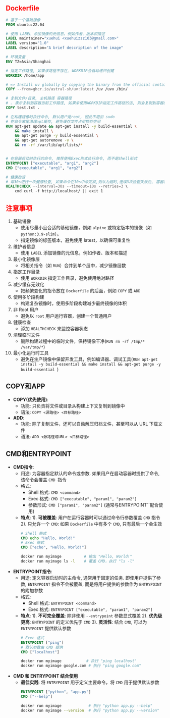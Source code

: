 ## <font color=red>Dockerfile</font>
```dockerfile
# 基于一个基础镜像
FROM ubuntu:22.04  

# 使用 LABEL 添加镜像的元信息，例如作者、版本和描述
LABEL maintainer="xuehui <xuehuizzz103@gmail.com>"
LABEL version="1.0"
LABEL description="A brief description of the image"

# 环境变量
ENV TZ=Asia/Shanghai

# 指定工作路径, 如果该路径不存在, WORKDIR会自动递归创建
WORKDIR /home/app

# => Install uv globally by copying the binary from the official container
COPY --from=ghcr.io/astral-sh/uv:latest /uv /uvx /bin/

# 复制文件/目录, 主机路径 容器路径
# . 表示复制到容器当前工作路径, 如果未使用WORKDIR指定工作路径的话, 则会复制到容器的根目录下
COPY test.txt .

# 在构建镜像时执行命令, 默认用户是root, 因此不用加 sudo
# 在命令末尾清理apt缓存, 避免缓存文件占用额外空间
RUN apt-get update && apt-get install -y build-essential \
    && make install \
    && apt-get purge -y build-essential \
    && apt-get autoremove -y \
    && rm -rf /var/lib/apt/lists/*


# 在容器启动时执行的命令, 推荐使用Exec形式执行命令, 而不是Shell形式
ENTRYPOINT ["executable", "arg1", "arg2"]
CMD ["executable", "arg1", "arg2"]

# 健康检查
# 每30s进行一次健康检查, 如果命令在10s中未完成,则认为超时,连续3次检查失败后, 容器被标记为不健康
HEALTHCHECK --interval=30s --timeout=10s --retries=3 \
    cmd curl -f http://localhost/ || exit 1
```

## <font color=red>注意事项</font>
1. 基础镜像
   - 使用尽量小且合适的基础镜像，例如 `alpine` 或特定版本的镜像（如 `python:3.9-slim`）。
   - 指定镜像的标签版本，避免使用 latest，以确保可重复性
2. 维护者信息
   - 使用 `LABEL` 添加镜像的元信息，例如作者、版本和描述
3. 最小化镜像层
   - 将相关指令（如 `RUN`）合并到单个层中，减少镜像层数
4. 指定工作目录
   - 使用 `WORKDIR` 指定工作目录，避免使用绝对路径
5. 减少缓存无效化
   - 把频繁变化的指令放在 `Dockerfile` 的后面，例如 `COPY` 或 `ADD`
6. 使用多阶段构建
   - 构建复杂镜像时，使用多阶段构建减少最终镜像的体积
7. 非 Root 用户
   - 避免以 `root` 用户运行容器，创建一个普通用户
8. 健康检查
   - 添加 `HEALTHCHECK` 来监控容器状态
9. 清理临时文件
   - 删除构建过程中的临时文件，保持镜像干净(`RUN rm -rf /tmp/* /var/tmp/*`)
10. 最小化运行时工具
    - 避免在生产镜像中保留开发工具，例如编译器、调试工具(`RUN apt-get install -y build-essential && make install && apt-get purge -y build-essential
`)

## COPY和APP
- **COPY(优先使用)**: 
    - 功能: 只负责将文件或目录从构建上下文复制到镜像中
    - 语法: `COPY <源路径> <目标路径>`
- **ADD**:
    - 功能: 除了复制文件，还可以自动解压归档文件，甚至可以从 URL 下载文件
    - 语法: `ADD <源路径或URL> <目标路径>`

## CMD和ENTRYPOINT
- **CMD指令**:
  - 用途: 为容器指定默认的命令或参数. 如果用户在启动容器时提供了命令, 该命令会覆盖 `CMD `指令
  - 格式:
    - Shell 格式: `CMD <command>`
    - Exec 格式: `CMD ["executable", "param1", "param2"]`
    - 参数形式: `CMD ["param1", "param2"]` (通常与ENTRYPOINT``配合使用)
  - **特点**:
    1). **可被覆盖**: 用户在运行容器时可以通过命令行参数覆盖 `CMD` 指令
    2). 只允许一个 `CMD`: 如果 `Dockerfile` 中有多个 `CMD`, 只有最后一个会生效
    ```dockerfile
    # Shell 格式
    CMD echo "Hello, World!"
    # Exec 格式
    CMD ["echo", "Hello, World!"]
    ```
    ```bash
    docker run myimage          # 输出 "Hello, World!"
    docker run myimage ls -l    # 覆盖 CMD，执行 "ls -l"
    ```
- **ENTRYPOINT指令**:
  - 用途: 定义容器启动时的主命令, 通常用于固定的任务. 即使用户提供了参数, `ENTRYPOINT` 指令不会被覆盖, 而是将用户提供的参数作为 `ENTRYPOINT` 的附加参数
  - 格式:
    - Shell 格式: `ENTRYPOINT <command>`
    - Exec 格式: `ENTRYPOINT ["executable", "param1", "param2"]`
  - **特点**:
    1). **不可完全覆盖**: 除非使用 `--entrypoint` 参数显式覆盖
    2). **优先级更高**: `ENTRYPOINT` 的定义优先于 `CMD`
    3). **灵活性**: 结合 `CMD`, 可以为 `ENTRYPOINT` 提供默认参数
    ```dockerfile
    # Exec 格式
    ENTRYPOINT ["ping"]
    # 默认参数由 CMD 提供
    CMD ["localhost"]
    ```
    ```bash
    docker run myimage           # 执行 "ping localhost"
    docker run myimage google.com # 执行 "ping google.com"
    ```
- **CMD 和 ENTRYPOINT 结合使用**
  - **最佳实践**: 将 `ENTRYPOINT` 用于定义主要命令，将 `CMD` 用于提供默认参数
    ```dockerfile
    ENTRYPOINT ["python", "app.py"]
    CMD ["--help"]
    ```
    ```bash
    docker run myimage            # 执行 "python app.py --help"
    docker run myimage --version  # 执行 "python app.py --version"
    ```
